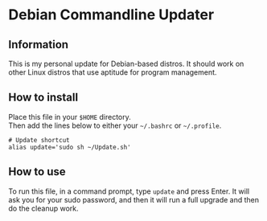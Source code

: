 # Debian Commandline Updater

## Information
This is my personal update for Debian-based distros. It should work on other Linux distros that use aptitude for program management.

## How to install
Place this file in your ```$HOME``` directory.  
Then add the lines below to either your ```~/.bashrc``` or ```~/.profile```.
```
# Update shortcut
alias update='sudo sh ~/Update.sh'
```

## How to use
To run this file, in a command prompt, type ```update``` and press Enter. It will ask you for your sudo password, and then it will run a full upgrade and then do the cleanup work.
